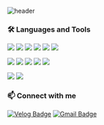 

<!--
**shhyunn/shhyunn** is a ✨ _special_ ✨ repository because its `README.md` (this file) appears on your GitHub profile.

Here are some ideas to get you started:

- 🔭 I’m currently working on ...
- 🌱 I’m currently learning ...
- 👯 I’m looking to collaborate on ...
- 🤔 I’m looking for help with ...
- 💬 Ask me about ...
- 📫 How to reach me: ...
- 😄 Pronouns: ...
- ⚡ Fun fact: ...
-->
![header](https://capsule-render.vercel.app/api?type=waving&color=gradient&height=250&section=header&text=SH_HYUN_N&fontSize=90)

<!--
<a href="https://github.com/imysh578"><img align="center" style="height:180px" src="https://github-readme-stats.vercel.app/api/top-langs/?username=shhyunn&layout=compact&theme=nord&hide_border=true" /></a> 
-->

### 🛠 Languages and Tools
<img src="https://img.shields.io/badge/HTML5-E34F26?style=flat-square&logo=HTML5&logoColor=white"/> <img src="https://img.shields.io/badge/CSS3-1572B6?style=flat-square&logo=CSS3&logoColor=white"/> <img src="https://img.shields.io/badge/JavaScript-F7DF1E?style=flat-square&logo=JavaScript&logoColor=white"/> <img src="https://img.shields.io/badge/TypeScript-3178C6?style=flat-square&logo=TypeScript&logoColor=white"/> <img src="https://img.shields.io/badge/Python-3776AB?style=flat-square&logo=Python&logoColor=white"/> <img src="https://img.shields.io/badge/c-A8B9CC?style=flat-square&logo=c&logoColor=white"/>

<img src="https://img.shields.io/badge/React-61DAFB?style=flat-square&logo=react&logoColor=white"/> <img src="https://img.shields.io/badge/svelte-FF3E00?style=flat-square&logo=svelte&logoColor=white"/> <img src="https://img.shields.io/badge/React Native-61DAFB?style=flat-square&logo=react&logoColor=white"/> <img src="https://img.shields.io/badge/flutter-02569B?style=flat-square&logo=flutter&logoColor=white"/> <img src="https://img.shields.io/badge/tailwindcss-06B6D4?style=flat-square&logo=tailwindcss&logoColor=white"/>

<img src="https://img.shields.io/badge/pytorch-EE4C2C?style=flat-square&logo=pytorch&logoColor=white"/> <img src="https://img.shields.io/badge/scikit--learn-F7931E?style=flat-square&logo=scikit-learn&logoColor=white"/>


### 📫 Connect with me
[![Velog Badge](http://img.shields.io/badge/-Velog-20c997?style=flat&link=https://velog.io/@shhyunn)](https://velog.io/@shhyunn)
[![Gmail Badge](https://img.shields.io/badge/Gmail-d14836?style=flat-square&logo=Gmail&logoColor=white&link=mailto:limgm7@gmail.com)](mailto:limgm7@gmail.com)
